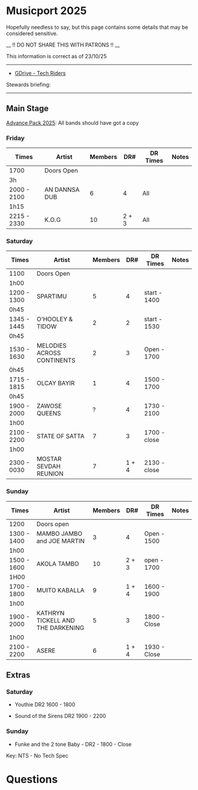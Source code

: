 # Musicport 2025

Hopefully needless to say, but this page contains some details that may be considered sensitive. 

__ !! DO NOT SHARE THIS WITH PATRONS !! __

This information is correct as of 23/10/25

---

- [GDrive - Tech Riders](https://drive.google.com/drive/folders/1ZjqnsPyhUg3yCFl4dVuLjQD0yYqF8kgZ?usp=drive_link)

Stewards briefing: 

---

## Main Stage

[Advance Pack 2025](https://drive.google.com/drive/folders/1laCXG6j8rwCyXkNfKwSlTVypvZ_ZOhUl?usp=drive_link): All bands should have got a copy

### Friday
| Times | Artist | Members | DR# | DR Times | Notes | 
|---|---|---|---|---|---|
| 1700 | Doors Open |
|3h|
| 2000 - 2100 | AN DANNSA DUB | 6 | 4 | All | 
|1h15|
| 2215 - 2330 | K.O.G | 10  | 2 + 3  | All  |  |


### Saturday
| Times | Artist | Members | DR# | DR Times | Notes |
|---|---|---|---|---|---|
|1100| Doors Open |
|1h00|
| 1200 - 1300 | SPARTIMU | 5 | 4 | start - 1400 | 
| 0h45 |
| 1345 - 1445 | O'HOOLEY & TIDOW | 2 | 2 | start - 1530 | 
| 0h45 |
| 1530 - 1630 | MELODIES ACROSS CONTINENTS | 2 | 3 | Open - 1700 | 
| 0h45 |
| 1715 - 1815 | OLCAY BAYIR | 1 | 4 | 1500 - 1700 | 
| 0h45 |
| 1900 - 2000 | ZAWOSE QUEENS | ? | 4 | 1730 - 2100 | 
| 1h00 |
| 2100 - 2200 | STATE OF SATTA | 7 | 3 | 1700 - close | 
| 1h00 |
| 2300 - 0030 | MOSTAR SEVDAH REUNION | 7 | 1 + 4 | 2130 - close |


### Sunday
| Times | Artist | Members | DR# | DR Times | Notes |
|---|---|---|---|---|---|
| 1200 | Doors open |
| 1300 - 1400 | MAMBO JAMBO and JOE MARTIN | 3 | 4 | Open - 1500 | 
| 1h00 |
| 1500 - 1600 | AKOLA TAMBO | 10 | 2 + 3 | open - 1700 |  
| 1H00 |
| 1700 - 1800 | MUITO KABALLA |  9 | 1 + 4 | 1600 - 1900 |   | 
| 1h00 |
| 1900 - 2000 | KATHRYN TICKELL AND THE DARKENING | 5 | 3 | 1800 - Close | 
| 1h00 |
| 2100 - 2200 | ASERE | 6 | 1 + 4 | 1930 - Close |

## Extras

### Saturday

- Youthie DR2 1600 - 1800

- Sound of the Sirens DR2 1900 - 2200

### Sunday

- Funke and the 2 tone Baby - DR2 - 1800 - Close

Key:
NTS - No Tech Spec

# Questions










